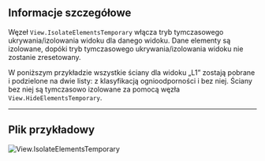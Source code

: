 ## Informacje szczegółowe
Węzeł `View.IsolateElementsTemporary` włącza tryb tymczasowego ukrywania/izolowania widoku dla danego widoku. Dane elementy są izolowane, dopóki tryb tymczasowego ukrywania/izolowania widoku nie zostanie zresetowany.

W poniższym przykładzie wszystkie ściany dla widoku „L1” zostają pobrane i podzielone na dwie listy: z klasyfikacją ognioodporności i bez niej. Ściany bez niej są tymczasowo izolowane za pomocą węzła `View.HideElementsTemporary`.
___
## Plik przykładowy

![View.IsolateElementsTemporary](./Revit.Elements.Views.View.IsolateElementsTemporary_img.jpg)
